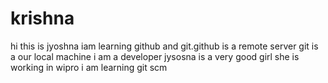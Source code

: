 # krishna
hi this is jyoshna iam learning github and git.github is a remote server git is a our local machine 
i am a developer 
jysosna is a very good girl she is working in wipro
i am learning git scm 


